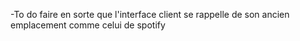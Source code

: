 -To do faire en sorte que l'interface client se rappelle de son ancien emplacement comme celui de spotify

